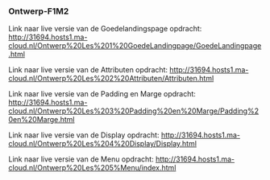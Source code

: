### Ontwerp-F1M2

Link naar live versie van de Goedelandingspage opdracht: http://31694.hosts1.ma-cloud.nl/Ontwerp%20Les%201%20GoedeLandingpage/GoedeLandingpage.html

Link naar live versie van de Attributen opdracht: http://31694.hosts1.ma-cloud.nl/Ontwerp%20Les%202%20Attributen/Attributen.html

Link naar live versie van de Padding en Marge opdracht: http://31694.hosts1.ma-cloud.nl/Ontwerp%20Les%203%20Padding%20en%20Marge/Padding%20en%20Marge.html

Link naar live versie van de Display opdracht: http://31694.hosts1.ma-cloud.nl/Ontwerp%20Les%204%20Display/Display.html

Link naar live versie van de Menu opdracht: http://31694.hosts1.ma-cloud.nl/Ontwerp%20Les%205%Menu/index.html
